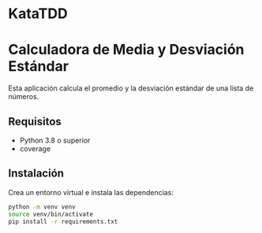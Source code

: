 # KataTDD

# Calculadora de Media y Desviación Estándar

Esta aplicación calcula el promedio y la desviación estándar de una lista de números.

## Requisitos
- Python 3.8 o superior
- coverage

## Instalación
Crea un entorno virtual e instala las dependencias:
```bash
python -m venv venv
source venv/bin/activate
pip install -r requirements.txt
